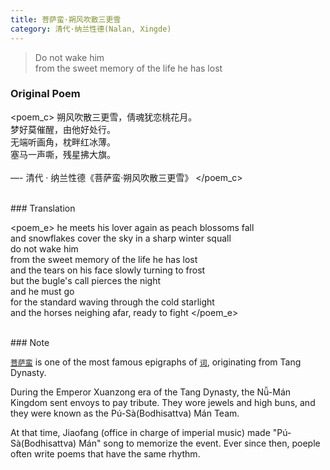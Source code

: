 ```yaml
---
title: 菩萨蛮·朔风吹散三更雪
category: 清代·纳兰性德(Nalan, Xingde)
---
```


> Do not wake him    
> from the sweet memory of the life he has lost


<!-- more -->

### Original Poem

<poem_c>
朔风吹散三更雪，倩魂犹恋桃花月。
<br>
梦好莫催醒，由他好处行。
<br>
无端听画角，枕畔红冰薄。 
<br>
塞马一声嘶，残星拂大旗。
<br>
<br>
—- 清代 · 纳兰性德《菩萨蛮·朔风吹散三更雪》
</poem_c>

<br>
### Translation

<poem_e>
he meets his lover again as peach blossoms fall
<br>
and snowflakes cover the sky in a sharp winter squall
<br>
do not wake him
<br>
from the sweet memory of the life he has lost
<br>
and the tears on his face slowly turning to frost
<br>
but the bugle's call pierces the night
<br>
and he must go
<br>
for the standard waving through the cold starlight
<br>
and the horses neighing afar, ready to fight
</poem_e>

<br>
### Note

[`菩萨蛮`](https://zh.wikipedia.org/wiki/%E8%8F%A9%E8%90%A8%E8%9B%AE) is one of the most famous
epigraphs of [`词`](https://zh.m.wikipedia.org/zh-hans/%E8%AF%8D_(%E6%96%87%E5%AD%A6)), originating from Tang Dynasty.

During the Emperor Xuanzong era of the Tang Dynasty, the Nǚ-Mán Kingdom sent envoys to pay tribute. They wore jewels and high buns, and they were known as the Pú-Sà(Bodhisattva) Mán Team. 

At that time, Jiaofang (office in charge of imperial music) made "Pú-Sà(Bodhisattva) Mán" song to memorize the event. Ever since then, poeple often write poems that have the same rhythm.